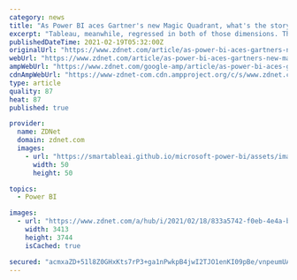 ```yaml
---
category: news
title: "As Power BI aces Gartner's new Magic Quadrant, what's the story behind Microsoft's success?"
excerpt: "Tableau, meanwhile, regressed in both of those dimensions. This gives Microsoft, and its Power BI juggernaut, a huge lead on the competition. And while it's tempting to look at Microsoft as some ..."
publishedDateTime: 2021-02-19T05:32:00Z
originalUrl: "https://www.zdnet.com/article/as-power-bi-aces-gartners-new-magic-quadrant-whats-the-story-behind-microsofts-success/"
webUrl: "https://www.zdnet.com/article/as-power-bi-aces-gartners-new-magic-quadrant-whats-the-story-behind-microsofts-success/"
ampWebUrl: "https://www.zdnet.com/google-amp/article/as-power-bi-aces-gartners-new-magic-quadrant-whats-the-story-behind-microsofts-success/"
cdnAmpWebUrl: "https://www-zdnet-com.cdn.ampproject.org/c/s/www.zdnet.com/google-amp/article/as-power-bi-aces-gartners-new-magic-quadrant-whats-the-story-behind-microsofts-success/"
type: article
quality: 87
heat: 87
published: true

provider:
  name: ZDNet
  domain: zdnet.com
  images:
    - url: "https://smartableai.github.io/microsoft-power-bi/assets/images/organizations/zdnet.com-50x50.jpg"
      width: 50
      height: 50

topics:
  - Power BI

images:
  - url: "https://www.zdnet.com/a/hub/i/2021/02/18/833a5742-f0eb-4e4a-bbf2-74c85b491e6e/gartner-2021-bi-mq3.png"
    width: 3413
    height: 3744
    isCached: true

secured: "acmxaZD+51l8Z0GHxKts7rP3+ga1nPwkpB4jwI2TJO1enKI09pBe/vnpeumUAftVegWuzql7PE3uCa6zd7AwkSaHhZZPjjZucdSNNoYYJO+bedLM0zvY0rN2UAWN6UchSA1T60SV7/mIOsL8ik3q5W2foGGIPil3lvZgQHlgdDaKZq0kOStDTJhTSTYceu1HIAHqdxaA2SbLJNdTWkphoOq5ubVV0GMdc6ZJh8B8eLc33X4BHZ5lfXeOFBsB+LwBfKHQ+A8YFA4kvvGut/hmtA3uE5w3wk1wq0d+CCDkw7tj+Lk5cIPI3dcM1KB1VDu6YVK/O2X1j6tbDxZqzIa+j0KluJqHaHNAf6w6yvlM5ME=;Csto7NJTDR8IYWEveV5Ttg=="
---
```


